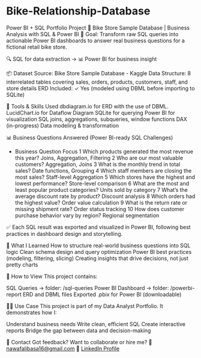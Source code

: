 # Bike-Relationship-Database

Power BI + SQL Portfolio Project
🛒 Bike Store Sample Database | Business Analysis with SQL & Power BI
📌 Goal: Transform raw SQL queries into actionable Power BI dashboards to answer real business questions for a fictional retail bike store.

🔍 SQL for data extraction → 📊 Power BI for business insight

📦 Dataset
Source: Bike Store Sample Database - Kaggle
Data Structure: 8 interrelated tables covering sales, orders, products, customers, staff, and store details
ERD Included: ✓ Yes (modeled using DBML before importing to SQLite)

🔧 Tools & Skills Used
dbdiagram.io for ERD with the use of DBML.
LucidChart.io for Dataflow Diagram
SQLite for querying
Power BI for visualization
SQL joins, aggregations, subqueries, window functions
DAX (in-progress)
Data modeling & transformation

📊 Business Questions Answered (Power BI-ready SQL Challenges)
*	Business Question	Focus
1	Which products generated the most revenue this year?	Joins, Aggregation, Filtering
2	Who are our most valuable customers?	Aggregation, Joins
3	What is the monthly trend in total sales?	Date functions, Grouping
4	Which staff members are closing the most sales?	Staff-level Aggregation
5	Which stores have the highest and lowest performance?	Store-level comparison
6	What are the most and least popular product categories?	Units sold by category
7	What’s the average discount rate by product?	Discount analysis
8	Which orders had the highest value?	Order value calculation
9	What is the return rate or missing shipment rate?	Order status tracking
10	How does customer purchase behavior vary by region?	Regional segmentation

✅ Each SQL result was exported and visualized in Power BI, following best practices in dashboard design and storytelling.

🧠 What I Learned
How to structure real-world business questions into SQL logic
Clean schema design and query optimization
Power BI best practices (modeling, filtering, slicing)
Creating insights that drive decisions, not just pretty charts

📎 How to View
This project contains:

SQL Queries → folder: /sql-queries
Power BI Dashboard → folder: /powerbi-report
ERD and DBML files
Exported .pbix for Power BI (downloadable)

👨‍💼 Use Case
This project is part of my Data Analyst Portfolio. It demonstrates how I:

Understand business needs
Write clean, efficient SQL
Create interactive reports
Bridge the gap between data and decision-making

💬 Contact
Got feedback? Want to collaborate or hire me?
📧 nawafalibasa16@gmail.com
🔗 [LinkedIn Profile](https://www.linkedin.com/in/nawaf-alibasa-69311528b/)
